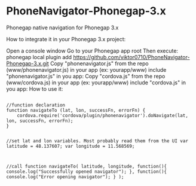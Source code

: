 PhoneNavigator-Phonegap-3.x
===========================

Phonegap native navigation for Phonegap 3.x

How to integrate it in your Phonegap 3.x project:

Open a console window
Go to your Phonegap app root
Then execute: phonegap local plugin add https://github.com/viktor0710/PhoneNavigator-Phonegap-3.x.git
Copy "phonenavigator.js" from the repo (www/phonenavigator.js) in your app (ex: yourapp/www)
include "phonenavigator.js" in you app:
Copy "cordova.js" from the repo (www/cordova.js) in your app (ex: yourapp/www)
include "cordova.js" in you app:
How to use it:

<code>
//function declaration
function navigateTo (lat, lon, successFn, errorFn) {
    cordova.require('cordova/plugin/phonenavigator').doNavigate(lat, lon, successFn, errorFn);
}

//set lat and lon variables. Most probably read them from the UI
var latitude =  48.137607;
var longitude = 11.568569;

//call function
navigateTo(
    latitude,
    longitude,
    function(){
        console.log("Successfully opened navigator");
    },
    function(){
        console.log("Error opening navigator");
    }
);
</code>
